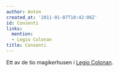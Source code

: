 ```yaml
---
author: Anton
created_at: '2011-01-07T10:42:06Z'
id: Consenti
links:
  mention:
  - Legio Colonan
title: Consenti
---
```


Ett av de tio magikerhusen i [Legio Colonan].

  [Legio Colonan]: Legio_Colonan
